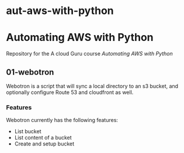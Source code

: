 # aut-aws-with-python
# Automating AWS with Python
Repository for the A cloud Guru course *Automating AWS with Python*

## 01-webotron
Webotron is a script that will sync a local directory to an s3 bucket, and optionally configure Route 53 and cloudfront as well.

### Features
Webotron currently has the following features:
- List bucket
- List content of a bucket
- Create and setup bucket
